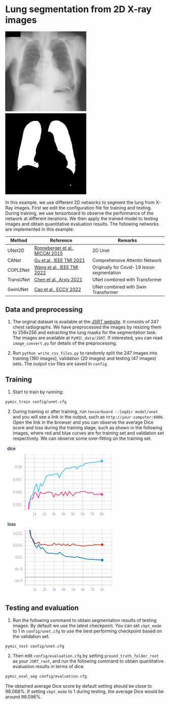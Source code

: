 # Lung segmentation from 2D X-ray images

![image_example](./picture/JPCLN002.png)
![label_example](./picture/JPCLN002_seg.png)

In this example, we use different 2D networks to segment the lung from X-Ray images. First we edit the configuration file for training and testing. During training, we use tensorboard to observe the performance of the network at different iterations. We then apply the trained model to testing images and obtain quantitative evaluation results. The following networks are implemented in this example:

|Method|Reference|Remarks|
|---|---|---|
|UNet2D|[Ronneberger et al., MICCAI 2015][unet_paper]| 2D Unet|
|CANet| [Gu et al., IEEE TMI 2021][canet_paper]| Comprehensive Attentin Network|
|COPLENet|[Wang et al., IEEE TMI 2022][coplenet_paper]| Originally for Covid-19 lesion segmentation|
|TransUNet|[Chen et al., Arxiv 2021][transuent_paper] | UNet combined with Transformer |
|SwinUNet|[Cao et al., ECCV 2022][swinunet_paper] |  UNet combined with Swin Transformer |


[unet_paper]:https://link.springer.com/chapter/10.1007/978-3-319-24574-4_28
[canet_paper]:https://doi.org/10.1109/tmi.2020.3035253
[coplenet_paper]:https://ieeexplore.ieee.org/document/9109297
[transuent_paper]:https://arxiv.org/abs/2102.04306
[swinunet_paper]:https://link.springer.com/chapter/10.1007/978-3-031-25066-8_9

## Data and preprocessing
1. The orginal dataset is available at the [JSRT website][jsrt_link]. It consists of 247 chest radiographs. We have preprocessed the images by resizing them to 256x256 and extracting the lung masks for the segmentation task. The images are available at `PyMIC_data/JSRT`. If interested, you can read `image_convert.py` for details of the preprocessing.  

5. Run `python write_csv_files.py` to randomly split the 247 images into training (180 images), validation (20 images) and testing (47 images) sets. The output csv files are saved in `config`.

[jsrt_link]:http://db.jsrt.or.jp/eng.php

## Training
1. Start to train by running:
 
```bash
pymic_train config/unet.cfg
```

2. During training or after training, run `tensorboard --logdir model/unet` and you will see a link in the output, such as `http://your-computer:6006`. Open the link in the browser and you can observe the average Dice score and loss during the training stage, such as shown in the following images, where red and blue curves are for training set and validation set respectively. We can observe some over-fitting on the training set. 

![avg_dice](./picture/jsrt_avg_dice.png)
![avg_loss](./picture/jsrt_avg_loss.png)

## Testing and evaluation
1. Run the following command to obtain segmentation results of testing images. By default we use the latest checkpoint. You can set `ckpt_mode` to 1 in `config/unet.cfg` to use the best performing checkpoint based on the validation set.

```bash
pymic_test config/unet.cfg
```

2. Then edit `config/evaluation.cfg` by setting `ground_truth_folder_root` as your `JSRT_root`, and run the following command to obtain quantitative evaluation results in terms of dice. 

```bash
pymic_eval_seg config/evaluation.cfg
```

The obtained average Dice score by default setting should be close to 98.068%. If setting `ckpt_mode` to 1 during testing, the average Dice would be around 98.096%. 
